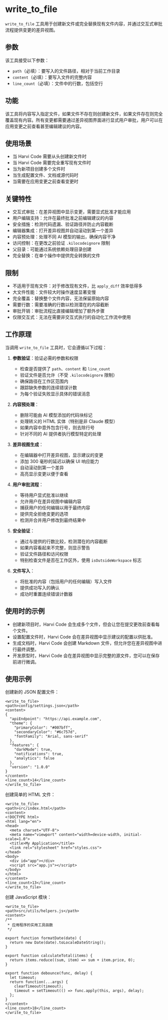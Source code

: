 # write_to_file

`write_to_file` 工具用于创建新文件或完全替换现有文件内容，并通过交互式审批流程提供变更的差异视图。

## 参数

该工具接受以下参数：

- `path`（必填）：要写入的文件路径，相对于当前工作目录
- `content`（必填）：要写入文件的完整内容
- `line_count`（必填）：文件中的行数，包括空行

## 功能

该工具将内容写入指定文件，如果文件不存在则创建新文件，如果文件存在则完全覆盖现有内容。所有变更都需要通过差异视图界面进行显式用户审批，用户可以在应用变更之前查看甚至编辑建议的内容。

## 使用场景

- 当 Harvi Code 需要从头创建新文件时
- 当 Harvi Code 需要完全重写现有文件时
- 当为新项目创建多个文件时
- 当生成配置文件、文档或源代码时
- 当需要在应用变更之前查看变更时

## 关键特性

- 交互式审批：在差异视图中显示变更，需要显式批准才能应用
- 用户编辑支持：允许在最终批准之前编辑建议的内容
- 安全措施：检测代码遗漏、验证路径并防止内容截断
- 编辑器集成：打开差异视图并自动滚动到第一个差异
- 内容预处理：处理不同 AI 模型的输出，确保内容干净
- 访问控制：在更改之前验证 `.kilocodeignore` 限制
- 父目录：可能通过系统依赖处理目录创建
- 完全替换：在单个操作中提供完全转换的文件

## 限制

- 不适用于现有文件：对于修改现有文件，比 `apply_diff` 效率低得多
- 大文件性能：文件较大时操作速度显著变慢
- 完全覆盖：替换整个文件内容，无法保留原始内容
- 需要行数：需要准确的行数以检测潜在的内容截断
- 审批开销：审批流程比直接编辑增加了额外步骤
- 仅限交互式：无法在需要非交互式执行的自动化工作流中使用

## 工作原理

当调用 `write_to_file` 工具时，它会遵循以下过程：

1. **参数验证**：验证必需的参数和权限

    - 检查是否提供了 `path`、`content` 和 `line_count`
    - 验证文件是否允许（不受 `.kilocodeignore` 限制）
    - 确保路径在工作区范围内
    - 跟踪缺失参数的连续错误计数
    - 为每个验证失败显示具体的错误消息

2. **内容预处理**：

    - 删除可能由 AI 模型添加的代码块标记
    - 处理转义的 HTML 实体（特别是非 Claude 模型）
    - 如果内容中意外包含行号，则去除行号
    - 针对不同的 AI 提供者执行模型特定的处理

3. **差异视图生成**：

    - 在编辑器中打开差异视图，显示建议的变更
    - 添加 300 毫秒的延迟以确保 UI 响应能力
    - 自动滚动到第一个差异
    - 高亮显示变更以便于查看

4. **用户审批流程**：

    - 等待用户显式批准以继续
    - 允许用户在差异视图中编辑内容
    - 捕获用户的任何编辑以用于最终内容
    - 提供完全拒绝变更的选项
    - 检测并合并用户修改到最终结果中

5. **安全验证**：

    - 通过与提供的行数比较，检测潜在的内容截断
    - 如果内容看起来不完整，则显示警告
    - 验证文件路径和访问权限
    - 特别检查文件是否在工作区外，使用 `isOutsideWorkspace` 标志

6. **文件写入**：
    - 将批准的内容（包括用户的任何编辑）写入文件
    - 提供成功写入的确认
    - 成功时重置连续错误计数器

## 使用时的示例

- 创建新项目时，Harvi Code 会生成多个文件，但会让您在提交更改前查看每个文件。
- 设置配置文件时，Harvi Code 会在差异视图中显示建议的配置以供批准。
- 生成文档时，Harvi Code 会创建 Markdown 文件，但允许您在差异视图中进行最终调整。
- 开发原型时，Harvi Code 会在差异视图中显示完整的源文件，您可以在保存前进行微调。

## 使用示例

创建新的 JSON 配置文件：

```
<write_to_file>
<path>config/settings.json</path>
<content>
{
  "apiEndpoint": "https://api.example.com",
  "theme": {
    "primaryColor": "#007bff",
    "secondaryColor": "#6c757d",
    "fontFamily": "Arial, sans-serif"
  },
  "features": {
    "darkMode": true,
    "notifications": true,
    "analytics": false
  },
  "version": "1.0.0"
}
</content>
<line_count>14</line_count>
</write_to_file>
```

创建简单的 HTML 文件：

```
<write_to_file>
<path>src/index.html</path>
<content>
<!DOCTYPE html>
<html lang="en">
<head>
  <meta charset="UTF-8">
  <meta name="viewport" content="width=device-width, initial-scale=1.0">
  <title>My Application</title>
  <link rel="stylesheet" href="styles.css">
</head>
<body>
  <div id="app"></div>
  <script src="app.js"></script>
</body>
</html>
</content>
<line_count>13</line_count>
</write_to_file>
```

创建 JavaScript 模块：

```
<write_to_file>
<path>src/utils/helpers.js</path>
<content>
/**
 * 应用程序的实用工具函数
 */

export function formatDate(date) {
  return new Date(date).toLocaleDateString();
}

export function calculateTotal(items) {
  return items.reduce((sum, item) => sum + item.price, 0);
}

export function debounce(func, delay) {
  let timeout;
  return function(...args) {
    clearTimeout(timeout);
    timeout = setTimeout(() => func.apply(this, args), delay);
  };
}
</content>
<line_count>18</line_count>
</write_to_file>
```
